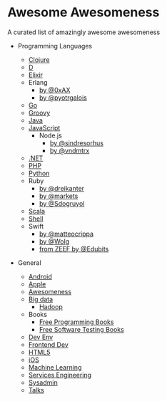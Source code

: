 # Awesome Awesomeness

A curated list of amazingly awesome awesomeness

- Programming Languages
	- [Clojure](https://github.com/razum2um/awesome-clojure)
	- [D](https://github.com/zhaopuming/awesome-d)
	- [Elixir](https://github.com/h4cc/awesome-elixir)
	- Erlang
		- [by @0xAX](https://github.com/0xAX/erlang-bookmarks)
		- [by @pyotrgalois](https://github.com/pyotrgalois/spawnedshelter)
	- [Go](https://github.com/avelino/awesome-go)
	- [Groovy](https://github.com/kdabir/awesome-groovy)
	- [Java](https://github.com/akullpp/awesome-java)
	- [JavaScript](https://github.com/sorrycc/awesome-javascript)
		- Node.js
			- [by @sindresorhus](https://github.com/sindresorhus/awesome-nodejs)
			- [by @vndmtrx](https://github.com/vndmtrx/awesome-nodejs)
	- [.NET](https://github.com/quozd/awesome-dotnet)
	- [PHP](https://github.com/ziadoz/awesome-php)
	- [Python](https://github.com/vinta/awesome-python)
	- Ruby
		- [by @dreikanter](https://github.com/dreikanter/ruby-bookmarks)
		- [by @markets](https://github.com/markets/awesome-ruby)
		- [by @Sdogruyol](https://github.com/Sdogruyol/awesome-ruby)
	- [Scala](https://github.com/lauris/awesome-scala)
	- [Shell](https://github.com/alebcay/awesome-shell)
	- Swift
		- [by @matteocrippa](https://github.com/matteocrippa/awesome-swift)
		- [by @Wolg](https://github.com/Wolg/awesome-swift)
		- [from ZEEF by @Edubits](https://awesome-swift.zeef.com/robin.eggenkamp)

- General
	- [Android](https://github.com/JStumpp/awesome-android)
	- [Apple](https://github.com/joeljfischer/awesome-apple)
	- [Awesomeness](https://github.com/bayandin/awesome-awesomeness)
	- [Big data](https://github.com/onurakpolat/awesome-bigdata)
		- [Hadoop](https://github.com/youngwookim/awesome-hadoop)
	- Books
		- [Free Programming Books](https://github.com/vhf/free-programming-books)
		- [Free Software Testing Books](https://github.com/ligurio/free-software-testing-books)
	- [Dev Env](https://github.com/jondot/awesome-devenv)
	- [Frontend Dev](https://github.com/dypsilon/frontend-dev-bookmarks)
	- [HTML5](https://github.com/diegocard/awesome-html5)
	- [iOS](https://github.com/vsouza/awesome-ios)
	- [Machine Learning](https://github.com/josephmisiti/awesome-machine-learning)
	- [Services Engineering](https://github.com/mmcgrana/services-engineering)
	- [Sysadmin](https://github.com/kahun/awesome-sysadmin)
	- [Talks](https://github.com/JanVanRyswyck/awesome-talks)
